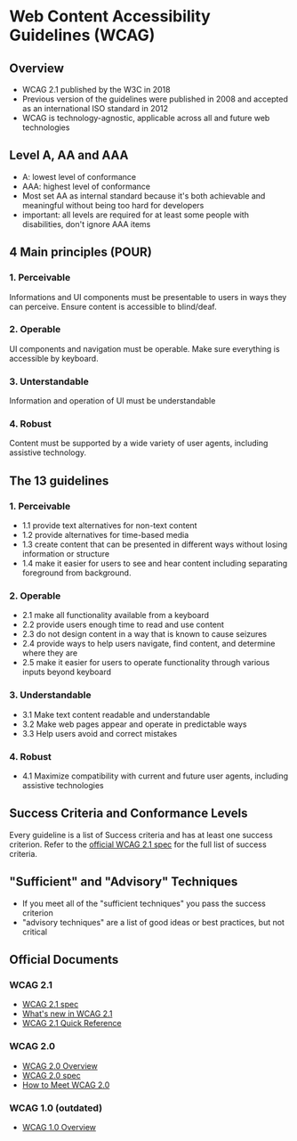 # Web Content Accessibility Guidelines (WCAG)

## Overview

- WCAG 2.1 published by the W3C in 2018
- Previous version of the guidelines were published in 2008 and accepted as an international ISO standard in 2012
- WCAG is technology-agnostic, applicable across all and future web technologies

## Level A, AA and AAA

- A: lowest level of conformance
- AAA: highest level of conformance
- Most set AA as internal standard because it's both achievable and meaningful without being too hard for developers
- important: all levels are required for at least some people with disabilities, don't ignore AAA items

## 4 Main principles (POUR)

### 1. Perceivable

Informations and UI components must be presentable to users in ways they can perceive.
Ensure content is accessible to blind/deaf.

### 2. Operable

UI components and navigation must be operable.
Make sure everything is accessible by keyboard.

### 3. Unterstandable

Information and operation of UI must be understandable

### 4. Robust

Content must be supported by a wide variety of user agents, including assistive technology.

## The 13 guidelines

### 1. Perceivable

- 1.1 provide text alternatives for non-text content
- 1.2 provide alternatives for time-based media
- 1.3 create content that can be presented in different ways without losing information or structure
- 1.4 make it easier for users to see and hear content including separating foreground from background.

### 2. Operable

- 2.1 make all functionality available from a keyboard
- 2.2 provide users enough time to read and use content
- 2.3 do not design content in a way that is known to cause seizures
- 2.4 provide ways to help users navigate, find content, and determine where they are
- 2.5 make it easier for users to operate functionality through various inputs beyond keyboard

### 3. Understandable

- 3.1 Make text content readable and understandable
- 3.2 Make web pages appear and operate in predictable ways
- 3.3 Help users avoid and correct mistakes

### 4. Robust

- 4.1 Maximize compatibility with current and future user agents, including assistive technologies

## Success Criteria and Conformance Levels

Every guideline is a list of Success criteria and has at least one success criterion.
Refer to the [official WCAG 2.1 spec](https://www.w3.org/TR/WCAG21/) for the full list of success criteria.

## "Sufficient" and "Advisory" Techniques

- If you meet all of the "sufficient techniques" you pass the success criterion
- "advisory techniques" are a list of good ideas or best practices, but not critical

## Official Documents

### WCAG 2.1

- [WCAG 2.1 spec](https://www.w3.org/TR/WCAG21/)
- [What's new in WCAG 2.1](https://www.w3.org/WAI/standards-guidelines/wcag/new-in-21/)
- [WCAG 2.1 Quick Reference](https://www.w3.org/WAI/WCAG21/quickref/)

### WCAG 2.0

- [WCAG 2.0 Overview](http://www.w3.org/WAI/intro/wcag.php)
- [WCAG 2.0 spec](http://www.w3.org/TR/WCAG20/)
- [How to Meet WCAG 2.0](http://www.w3.org/WAI/WCAG20/quickref/)

### WCAG 1.0 (outdated)

- [WCAG 1.0 Overview](https://www.w3.org/WAI/intro/wcag10docs.php)
